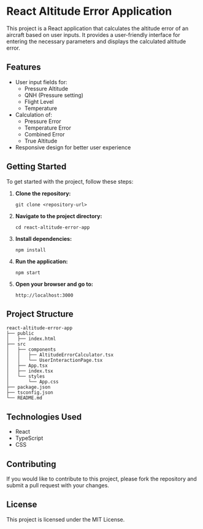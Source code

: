 # React Altitude Error Application

This project is a React application that calculates the altitude error of an aircraft based on user inputs. It provides a user-friendly interface for entering the necessary parameters and displays the calculated altitude error.

## Features

- User input fields for:
  - Pressure Altitude
  - QNH (Pressure setting)
  - Flight Level
  - Temperature
- Calculation of:
  - Pressure Error
  - Temperature Error
  - Combined Error
  - True Altitude
- Responsive design for better user experience

## Getting Started

To get started with the project, follow these steps:

1. **Clone the repository:**
   ```
   git clone <repository-url>
   ```

2. **Navigate to the project directory:**
   ```
   cd react-altitude-error-app
   ```

3. **Install dependencies:**
   ```
   npm install
   ```

4. **Run the application:**
   ```
   npm start
   ```

5. **Open your browser and go to:**
   ```
   http://localhost:3000
   ```

## Project Structure

```
react-altitude-error-app
├── public
│   ├── index.html
├── src
│   ├── components
│   │   ├── AltitudeErrorCalculator.tsx
│   │   └── UserInteractionPage.tsx
│   ├── App.tsx
│   ├── index.tsx
│   └── styles
│       └── App.css
├── package.json
├── tsconfig.json
└── README.md
```

## Technologies Used

- React
- TypeScript
- CSS

## Contributing

If you would like to contribute to this project, please fork the repository and submit a pull request with your changes.

## License

This project is licensed under the MIT License.